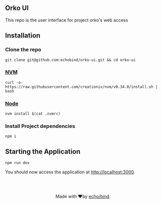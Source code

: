 ## Orko UI

This repo is the user interface for project orko's web access

## Installation

### Clone the repo

```
git clone git@github.com:echobind/orko-ui.git && cd orko-ui
```

### [NVM](https://github.com/creationix/nvm)

```
curl -o- https://raw.githubusercontent.com/creationix/nvm/v0.34.0/install.sh | bash
```

### [Node](https://nodejs.org/en/)

```
nvm install $(cat .nvmrc)
```

### Install Project dependencies

```
npm i
```

## Starting the Application

```
npm run dev
```

You should now access the application at [http://localhost:3000](http://localhost:3000).

<br><br>

<p align="center">Made with ❤️by <a href="https://echobind.com/" target="_blank">echo/bind</a>.</p>
